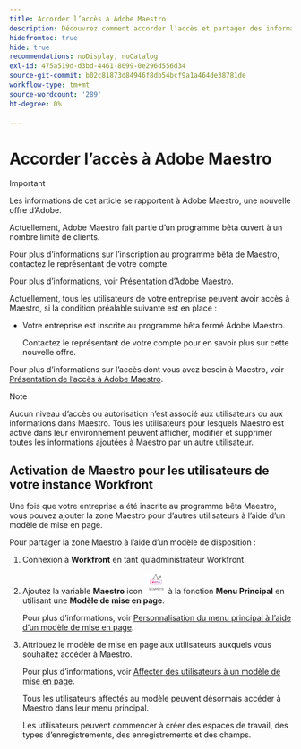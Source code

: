 ```yaml
---
title: Accorder l’accès à Adobe Maestro
description: Découvrez comment accorder l’accès et partager des informations dans Adobe Maestro.
hidefromtoc: true
hide: true
recommendations: noDisplay, noCatalog
exl-id: 475a519d-d3bd-4461-8099-0e296d556d34
source-git-commit: b02c81873d84946f8db54bcf9a1a464de38781de
workflow-type: tm+mt
source-wordcount: '289'
ht-degree: 0%

---
```


<!--update the metadata and description when we turn this article live; also, update title after Bob adds Maestro as a product-->

# Accorder l’accès à Adobe Maestro

>[!IMPORTANT]
>
>Les informations de cet article se rapportent à Adobe Maestro, une nouvelle offre d’Adobe.
>
>Actuellement, Adobe Maestro fait partie d’un programme bêta ouvert à un nombre limité de clients.
>
>Pour plus d’informations sur l’inscription au programme bêta de Maestro, contactez le représentant de votre compte.
>
>Pour plus d’informations, voir [Présentation d’Adobe Maestro](../maestro-overview.md).

<!-- the table will change after we implement access levels/ permissions for Maestro-->
<!-- fix the formatting on the table - some lines are way too spaced out-->

Actuellement, tous les utilisateurs de votre entreprise peuvent avoir accès à Maestro, si la condition préalable suivante est en place :

* Votre entreprise est inscrite au programme bêta fermé Adobe Maestro.

  Contactez le représentant de votre compte pour en savoir plus sur cette nouvelle offre.


Pour plus d’informations sur l’accès dont vous avez besoin à Maestro, voir [Présentation de l’accès à Adobe Maestro](../access/access-overview.md).

>[!NOTE]
>
>Aucun niveau d’accès ou autorisation n’est associé aux utilisateurs ou aux informations dans Maestro. Tous les utilisateurs pour lesquels Maestro est activé dans leur environnement peuvent afficher, modifier et supprimer toutes les informations ajoutées à Maestro par un autre utilisateur.

## Activation de Maestro pour les utilisateurs de votre instance Workfront

<!--First, contact your account manager to obtain access to the current Maestro closed beta program.-->

Une fois que votre entreprise a été inscrite au programme bêta Maestro, vous pouvez ajouter la zone Maestro pour d’autres utilisateurs à l’aide d’un modèle de mise en page.

Pour partager la zone Maestro à l’aide d’un modèle de disposition :

1. Connexion à **Workfront** en tant qu’administrateur Workfront.

1. Ajoutez la variable **Maestro** icon ![](assets/maestro-icon.png) à la fonction **Menu Principal** en utilisant une **Modèle de mise en page**.

   Pour plus d’informations, voir [Personnalisation du menu principal à l’aide d’un modèle de mise en page](../../administration-and-setup/customize-workfront/use-layout-templates/customize-main-menu.md).

1. Attribuez le modèle de mise en page aux utilisateurs auxquels vous souhaitez accéder à Maestro.

   Pour plus d’informations, voir [Affecter des utilisateurs à un modèle de mise en page](../../administration-and-setup/customize-workfront/use-layout-templates/assign-users-to-layout-template.md).

   Tous les utilisateurs affectés au modèle peuvent désormais accéder à Maestro dans leur menu principal.

   Les utilisateurs peuvent commencer à créer des espaces de travail, des types d’enregistrements, des enregistrements et des champs.
